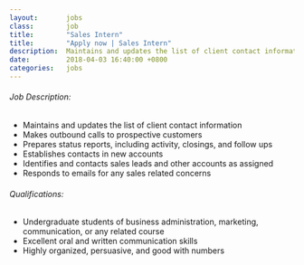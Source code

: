 ```yaml
---
layout:       jobs
class:        job
title:        "Sales Intern"
title:        "Apply now | Sales Intern"
description:  Maintains and updates the list of client contact information & makes outbound calls to prospective customers.
date:         2018-04-03 16:40:00 +0800
categories:   jobs
---
```

<!-- Do not leave new lines after each element. Elements after new lines will not be rendered. -->
<h6 class="-dark">Job Description:</h6>
<ul>
  <li>
    Maintains and updates the list of client contact information
  </li>
  <li>
    Makes outbound calls to prospective customers
  </li>
  <li>
    Prepares status reports, including activity, closings, and follow ups
  </li>
  <li>
    Establishes contacts in new accounts
  </li>
  <li>
    Identifies and contacts sales leads and other accounts as assigned
  </li>
  <li>
    Responds to emails for any sales related concerns
  </li>
</ul>
<h6 class="-dark">Qualifications:</h6>
<ul>
  <li>
    Undergraduate students of business administration, marketing, communication, or any related course
  </li>
  <li>
    Excellent oral and written communication skills
  </li>
  <li>
    Highly organized, persuasive, and good with numbers
  </li>
</ul>